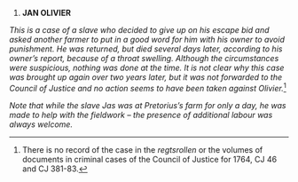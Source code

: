 1.  **JAN OLIVIER**

*This is a case of a slave who decided to give up on his escape bid and
asked another farmer to put in a good word for him with his owner to
avoid punishment. He was returned, but died several days later,
according to his owner’s report, because of a throat swelling. Although
the circumstances were suspicious, nothing was done at the time. It is
not clear why this case was brought up again over two years later, but
it was not forwarded to the Council of Justice and no action seems to
have been taken against Olivier.*[^1]

*Note that while the slave Jas was at Pretorius’s farm for only a day,
he was made to help with the fieldwork – the presence of additional
labour was always welcome.*

[^1]: There is no record of the case in the *regtsrollen* or the volumes
    of documents in criminal cases of the Council of Justice for 1764,
    CJ 46 and CJ 381-83.
